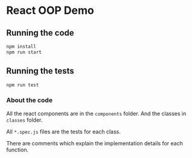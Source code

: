 # React OOP Demo

## Running the code

```sh
npm install
npm run start
```

## Running the tests

```sh
npm run test
```

### About the code

All the react components are in the `components` folder. And the classes in `classes` folder.

All `*.spec.js` files are the tests for each class.

There are comments which explain the implementation details for each function.
